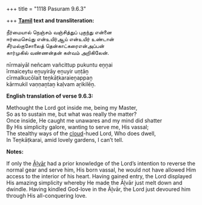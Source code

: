 +++
title = "1118 Pasuram 9.6.3"

+++
**[Tamil](/definition/tamil#history "show Tamil definitions") text and transliteration:**

நீர்மையால் நெஞ்சம் வஞ்சித்துப் புகுந்து என்னை  
ஈர்மைசெய்து என்உயிர்ஆய் என்உயிர் உண்டான்  
சீர்மல்குசோலைத் தென்காட்கரைஎன்அப்பன்  
கார்முகில் வண்ணன்தன் கள்வம் அறிகிலேன்.

nīrmaiyāl neñcam vañcittup pukuntu eṉṉai  
īrmaiceytu eṉuyirāy eṉuyir uṇṭāṉ  
cīrmalkucōlait teṉkāṭkaraieṉappaṉ  
kārmukil vaṇṇaṉtaṉ kaḷvam aṟikilēṉ.

**English translation of verse 9.6.3:**

Methought the Lord got inside me, being my Master,  
So as to sustain me, but what was really the matter?  
Once inside, He caught me unawares and my mind did shatter  
By His simplicity galore, wanting to serve me, His vassal;  
The stealthy ways of the [cloud](/definition/cloud#history "show cloud definitions")-hued Lord, Who does dwell,  
In Teṉkāṭkarai, amid lovely gardens, I can’t tell.

**Notes:**

If only the [Āḻvār](/definition/aḻvar#vaishnavism "show Āḻvār definitions") had a prior knowledge of the Lord’s intention to reverse the normal gear and serve him, His born vassal, he would not have allowed Him access to the interior of his heart. Having gained entry, the Lord displayed His amazing simplicity whereby He made the Āḻvār just melt down and dwindle. Having kindled God-love in the Āḻvār, the Lord just devoured him through His all-conquering love.


